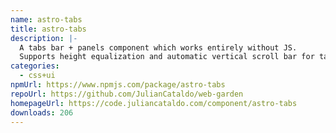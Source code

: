 ```yaml
---
name: astro-tabs
title: astro-tabs
description: |-
  A tabs bar + panels component which works entirely without JS.
  Supports height equalization and automatic vertical scroll bar for tabs bar.
categories:
  - css+ui
npmUrl: https://www.npmjs.com/package/astro-tabs
repoUrl: https://github.com/JulianCataldo/web-garden
homepageUrl: https://code.juliancataldo.com/component/astro-tabs
downloads: 206
---
```

